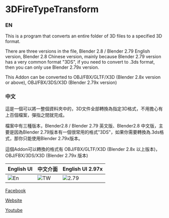 # 3DFireTypeTransform
### EN
This is a program that converts an entire folder of 3D files to a specified 3D format.

There are three versions in the file, Blender 2.8 / Blender 2.79 English version, Blender 2.8 Chinese version, mainly because Blender 2.79 version has a very common format "3DS", if you need to convert to .3ds format, then you can only use Blender 2.79x version.

This Addon can be converted to OBJ/FBX/GLTF/X3D (Blender 2.8x version or above), OBJ/FBX/3DS/X3D (Blender 2.79x version)

### 中文
這是一個可以將一整個資料夾中的，3D文件全部轉換為指定3D格式，不用擔心有上百個檔案，彈指之間就完成。

檔案中有三種版本，Blender2.8 / Blender 2.79 英文版、Blender2.8 中文版，主要是因為Blender 2.79版本有一個很常用的格式"3DS"，如果你需要轉換為.3ds格式，那你只能使用Blender 2.79x版本。

這個Addon可以轉換的格式有 OBJ/FBX/GLTF/X3D (Blender 2.8x 以上版本)，OBJ/FBX/3DS/X3D (Blender 2.79x 版本)

|  English UI  | 中文介面  | English UI 2.97x |
|  ----  | ----  | ----  |
| ![En](https://i.pinimg.com/564x/07/56/ab/0756ab332c0b1db788ae7079e446f593.jpg)  | ![TW](https://i.pinimg.com/564x/e0/c9/1c/e0c91c957ff1f4a77498e02d6b47a0fd.jpg) | ![2.79](https://i.pinimg.com/564x/aa/8c/f9/aa8cf96c48d28f579b6a53f2a09bb9a8.jpg) |

[Facebook](https://www.runoob.com](https://www.facebook.com/groups/tbuc.adm))

[Website](https://sites.google.com/view/blendertw/)

[Youtube](https://www.youtube.com/c/Blender%E5%8F%B0%E7%81%A3%E4%BD%BF%E7%94%A8%E8%80%85%E5%B0%8F%E8%81%9A)
